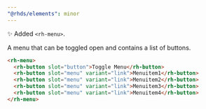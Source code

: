 ```yaml
---
"@rhds/elements": minor
---
```


✨ Added `<rh-menu>`.

A menu that can be toggled open and contains a list of buttons.

```html
<rh-menu>
  <rh-button slot="button">Toggle Menu</rh-button>
  <rh-button slot="menu" variant="link">Menuitem1</rh-button>
  <rh-button slot="menu" variant="link">Menuitem2</rh-button>
  <rh-button slot="menu" variant="link">Menuitem3</rh-button>
  <rh-button slot="menu" variant="link">Menuitem4</rh-button>
</rh-menu>
```
